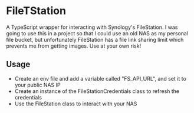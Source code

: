 # FileTStation

A TypeScript wrapper for interacting with Synology's FileStation. I was going to
use this in a project so that I could use an old NAS as my personal file bucket,
but unfortunately FileStation has a file link sharing limit which prevents me
from getting images. Use at your own risk!

## Usage

- Create an env file and add a variable called "FS_API_URL", and set it to your
  public NAS IP
- Create an instance of the FileStationCredentials class to refresh the credentials
- Use the FileStation class to interact with your NAS
